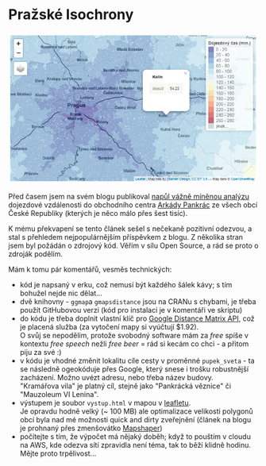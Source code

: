 # Pražské Isochrony

<p align="center">
  <img src="dojezd.png" alt="Mapa dojezdové vzdálenosti"/>
</p>

Před časem jsem na svém blogu publikoval [napůl vážně míněnou analýzu](http://www.jla-data.net/cze/cesta-z-mesta/) dojezdové vzdálenosti do obchodního centra [Arkády Pankrác](http://www.arkady-pankrac.cz) ze všech obcí České Republiky (kterých je něco málo přes šest tisíc).

K mému překvapení se tento článek sešel s nečekaně pozitivní odezvou, a stal s přehledem nejpopulárnějším příspěvkem z blogu. Z několika stran jsem byl požádán o zdrojový kód. Věřím v sílu Open Source, a rád se proto o zdroják podělím.

Mám k tomu pár komentářů, vesměs technických:  

* kód je napsaný v erku, což nemusí být každého šálek kávy; s tím bohužel nejde nic dělat...
* dvě knihovny - `ggmap`a `gmapsdistance` jsou na CRANu s chybami, je třeba použít GitHubovou verzi (kód pro instalaci je v komentáři ve skriptu)
* do kódu je třeba doplnit vlastní klíč pro [Google Distance Matrix API](https://console.cloud.google.com/apis/library/distance-matrix-backend.googleapis.com), což je placená služba (za vytočení mapy si vyúčtují $1.92).  
O svůj se nepodělím, protože svobodný software mám za *free* spíše v kontextu *free speech* nežli *free beer* = rád si kecám co chci - a přitom piju za své :)
* v kódu je vhodné změnit lokalitu cíle cesty v proměnné `pupek_sveta` - ta se následně ogeokóduje přes Google, který snese i trošku robustnější zacházení. Možno uvézt adresu, nebo třeba název budovy.  
"Kramářova vila" je platný cíl, stejně jako "Pankrácká věznice" či "Mauzoleum VI Lenina".
* výstupem je soubor `vystup.html` v mapou v [leafletu](https://leafletjs.com/).  
Je opravdu hodně velký (~ 100 MB) ale optimalizace velikosti polygonů obcí byla nad mé možnosti quick and dirty zveřejnění (článek na blogu je prohnaný přes zmenšovátko [Mapshaper](http://mapshaper.org/))
* počítejte s tím, že výpočet má nějaký doběh; když to pouštím v cloudu na AWS, kde odezva sítí zpravidla není téma, tak to běží klidně hodinu. Mějte proto trpělivost...
